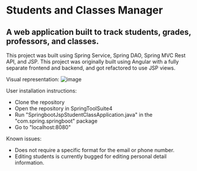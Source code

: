 # Students and Classes Manager

## A web application built to track students, grades, professors, and classes. 

This project was built using Spring Service, Spring DAO, Spring MVC Rest API, and JSP. This project was originally built using Angular with a fully separate frontend and backend, and got refactored to use JSP views. 

Visual representation:
![image](https://github.com/yaojimmy/spring-boot-jsp-student-class/assets/42041438/d55177b0-abb3-4b71-9ac9-b768425ba0a8)

User installation instructions:
- Clone the repository
- Open the repository in SpringToolSuite4
- Run "SpringbootJspStudentClassApplication.java" in the "com.spring.springboot" package
- Go to "localhost:8080"

Known issues:
- Does not require a specific format for the email or phone number.
- Editing students is currently bugged for editing personal detail information.
